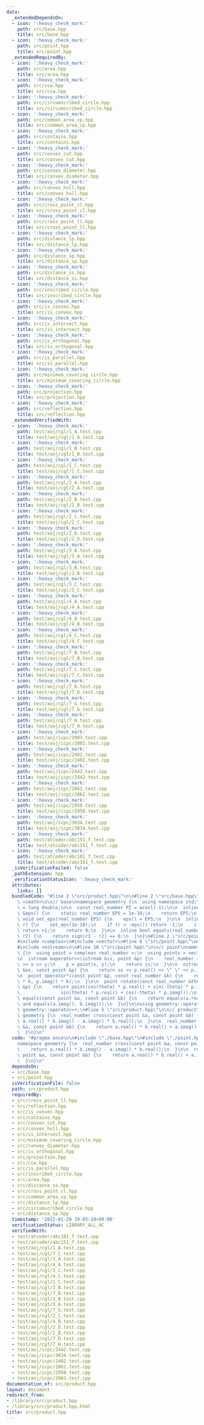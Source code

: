 ```yaml
---
data:
  _extendedDependsOn:
  - icon: ':heavy_check_mark:'
    path: src/base.hpp
    title: src/base.hpp
  - icon: ':heavy_check_mark:'
    path: src/point.hpp
    title: src/point.hpp
  _extendedRequiredBy:
  - icon: ':heavy_check_mark:'
    path: src/area.hpp
    title: src/area.hpp
  - icon: ':heavy_check_mark:'
    path: src/ccw.hpp
    title: src/ccw.hpp
  - icon: ':heavy_check_mark:'
    path: src/circumscribed_circle.hpp
    title: src/circumscribed_circle.hpp
  - icon: ':heavy_check_mark:'
    path: src/common_area_cp.hpp
    title: src/common_area_cp.hpp
  - icon: ':heavy_check_mark:'
    path: src/contains.hpp
    title: src/contains.hpp
  - icon: ':heavy_check_mark:'
    path: src/convex_cut.hpp
    title: src/convex_cut.hpp
  - icon: ':heavy_check_mark:'
    path: src/convex_diameter.hpp
    title: src/convex_diameter.hpp
  - icon: ':heavy_check_mark:'
    path: src/convex_hull.hpp
    title: src/convex_hull.hpp
  - icon: ':heavy_check_mark:'
    path: src/cross_point_cl.hpp
    title: src/cross_point_cl.hpp
  - icon: ':heavy_check_mark:'
    path: src/cross_point_ll.hpp
    title: src/cross_point_ll.hpp
  - icon: ':heavy_check_mark:'
    path: src/distance_lp.hpp
    title: src/distance_lp.hpp
  - icon: ':heavy_check_mark:'
    path: src/distance_sp.hpp
    title: src/distance_sp.hpp
  - icon: ':heavy_check_mark:'
    path: src/distance_ss.hpp
    title: src/distance_ss.hpp
  - icon: ':heavy_check_mark:'
    path: src/inscribed_circle.hpp
    title: src/inscribed_circle.hpp
  - icon: ':heavy_check_mark:'
    path: src/is_convex.hpp
    title: src/is_convex.hpp
  - icon: ':heavy_check_mark:'
    path: src/is_intersect.hpp
    title: src/is_intersect.hpp
  - icon: ':heavy_check_mark:'
    path: src/is_orthogonal.hpp
    title: src/is_orthogonal.hpp
  - icon: ':heavy_check_mark:'
    path: src/is_parallel.hpp
    title: src/is_parallel.hpp
  - icon: ':heavy_check_mark:'
    path: src/minimum_covering_circle.hpp
    title: src/minimum_covering_circle.hpp
  - icon: ':heavy_check_mark:'
    path: src/projection.hpp
    title: src/projection.hpp
  - icon: ':heavy_check_mark:'
    path: src/reflection.hpp
    title: src/reflection.hpp
  _extendedVerifiedWith:
  - icon: ':heavy_check_mark:'
    path: test/aoj/cgl/1_A.test.cpp
    title: test/aoj/cgl/1_A.test.cpp
  - icon: ':heavy_check_mark:'
    path: test/aoj/cgl/1_B.test.cpp
    title: test/aoj/cgl/1_B.test.cpp
  - icon: ':heavy_check_mark:'
    path: test/aoj/cgl/1_C.test.cpp
    title: test/aoj/cgl/1_C.test.cpp
  - icon: ':heavy_check_mark:'
    path: test/aoj/cgl/2_A.test.cpp
    title: test/aoj/cgl/2_A.test.cpp
  - icon: ':heavy_check_mark:'
    path: test/aoj/cgl/2_B.test.cpp
    title: test/aoj/cgl/2_B.test.cpp
  - icon: ':heavy_check_mark:'
    path: test/aoj/cgl/2_C.test.cpp
    title: test/aoj/cgl/2_C.test.cpp
  - icon: ':heavy_check_mark:'
    path: test/aoj/cgl/2_D.test.cpp
    title: test/aoj/cgl/2_D.test.cpp
  - icon: ':heavy_check_mark:'
    path: test/aoj/cgl/3_A.test.cpp
    title: test/aoj/cgl/3_A.test.cpp
  - icon: ':heavy_check_mark:'
    path: test/aoj/cgl/3_B.test.cpp
    title: test/aoj/cgl/3_B.test.cpp
  - icon: ':heavy_check_mark:'
    path: test/aoj/cgl/3_C.test.cpp
    title: test/aoj/cgl/3_C.test.cpp
  - icon: ':heavy_check_mark:'
    path: test/aoj/cgl/4_A.test.cpp
    title: test/aoj/cgl/4_A.test.cpp
  - icon: ':heavy_check_mark:'
    path: test/aoj/cgl/4_B.test.cpp
    title: test/aoj/cgl/4_B.test.cpp
  - icon: ':heavy_check_mark:'
    path: test/aoj/cgl/4_C.test.cpp
    title: test/aoj/cgl/4_C.test.cpp
  - icon: ':heavy_check_mark:'
    path: test/aoj/cgl/7_B.test.cpp
    title: test/aoj/cgl/7_B.test.cpp
  - icon: ':heavy_check_mark:'
    path: test/aoj/cgl/7_C.test.cpp
    title: test/aoj/cgl/7_C.test.cpp
  - icon: ':heavy_check_mark:'
    path: test/aoj/cgl/7_D.test.cpp
    title: test/aoj/cgl/7_D.test.cpp
  - icon: ':heavy_check_mark:'
    path: test/aoj/cgl/7_G.test.cpp
    title: test/aoj/cgl/7_G.test.cpp
  - icon: ':heavy_check_mark:'
    path: test/aoj/cgl/7_H.test.cpp
    title: test/aoj/cgl/7_H.test.cpp
  - icon: ':heavy_check_mark:'
    path: test/aoj/icpc/2003.test.cpp
    title: test/aoj/icpc/2003.test.cpp
  - icon: ':heavy_check_mark:'
    path: test/aoj/icpc/2402.test.cpp
    title: test/aoj/icpc/2402.test.cpp
  - icon: ':heavy_check_mark:'
    path: test/aoj/icpc/2442.test.cpp
    title: test/aoj/icpc/2442.test.cpp
  - icon: ':heavy_check_mark:'
    path: test/aoj/icpc/2862.test.cpp
    title: test/aoj/icpc/2862.test.cpp
  - icon: ':heavy_check_mark:'
    path: test/aoj/icpc/2950.test.cpp
    title: test/aoj/icpc/2950.test.cpp
  - icon: ':heavy_check_mark:'
    path: test/aoj/icpc/3034.test.cpp
    title: test/aoj/icpc/3034.test.cpp
  - icon: ':heavy_check_mark:'
    path: test/atcoder/abc151_f.test.cpp
    title: test/atcoder/abc151_f.test.cpp
  - icon: ':heavy_check_mark:'
    path: test/atcoder/abc181_f.test.cpp
    title: test/atcoder/abc181_f.test.cpp
  _isVerificationFailed: false
  _pathExtension: hpp
  _verificationStatusIcon: ':heavy_check_mark:'
  attributes:
    links: []
  bundledCode: "#line 2 \"src/product.hpp\"\n\n#line 2 \"src/base.hpp\"\n\n#include\
    \ <cmath>\n\n// base\nnamespace geometry {\n  using namespace std;\n  using real_number\
    \ = long double;\n\n  const real_number PI = acosl(-1);\n\n  inline static real_number\
    \ &eps() {\n    static real_number EPS = 1e-10;\n    return EPS;\n  }\n\n  static\
    \ void set_eps(real_number EPS) {\n    eps() = EPS;\n  }\n\n  inline int sign(real_number\
    \ r) {\n    set_eps(1e-10);\n    if (r < -eps()) return -1;\n    if (r > +eps())\
    \ return +1;\n    return 0;\n  }\n\n  inline bool equals(real_number r1, real_number\
    \ r2) {\n    return sign(r1 - r2) == 0;\n  }\n}\n#line 2 \"src/point.hpp\"\n\n\
    #include <complex>\n#include <vector>\n#line 6 \"src/point.hpp\"\n#include <istream>\n\
    #include <ostream>\n\n#line 10 \"src/point.hpp\"\n\n// point\nnamespace geometry\
    \ {\n  using point = complex< real_number >;\n  using points = vector< point >;\n\
    \n  istream &operator>>(istream &is, point &p) {\n    real_number x, y;\n    is\
    \ >> x >> y;\n    p = point(x, y);\n    return is;\n  }\n\n  ostream &operator<<(ostream\
    \ &os, const point &p) {\n    return os << p.real() << \" \" << p.imag();\n  }\n\
    \n  point operator*(const point &p, const real_number &k) {\n    return point(p.real()\
    \ * k, p.imag() * k);\n  }\n\n  point rotate(const real_number &theta, const point\
    \ &p) {\n    return point(cos(theta) * p.real() + sin(-theta) * p.imag(),\n  \
    \               sin(theta) * p.real() + cos(-theta) * p.imag());\n  }\n\n  bool\
    \ equals(const point &a, const point &b) {\n    return equals(a.real(), b.real())\
    \ and equals(a.imag(), b.imag());\n  }\n}\n\nusing geometry::operator>>;\nusing\
    \ geometry::operator<<;\n#line 5 \"src/product.hpp\"\n\n// product\nnamespace\
    \ geometry {\n  real_number cross(const point &a, const point &b) {\n    return\
    \ a.real() * b.imag() - a.imag() * b.real();\n  }\n\n  real_number dot(const point\
    \ &a, const point &b) {\n    return a.real() * b.real() + a.imag() * b.imag();\n\
    \  }\n}\n"
  code: "#pragma once\n\n#include \"./base.hpp\"\n#include \"./point.hpp\"\n\n// product\n\
    namespace geometry {\n  real_number cross(const point &a, const point &b) {\n\
    \    return a.real() * b.imag() - a.imag() * b.real();\n  }\n\n  real_number dot(const\
    \ point &a, const point &b) {\n    return a.real() * b.real() + a.imag() * b.imag();\n\
    \  }\n}\n"
  dependsOn:
  - src/base.hpp
  - src/point.hpp
  isVerificationFile: false
  path: src/product.hpp
  requiredBy:
  - src/cross_point_ll.hpp
  - src/reflection.hpp
  - src/is_convex.hpp
  - src/contains.hpp
  - src/convex_cut.hpp
  - src/convex_hull.hpp
  - src/is_intersect.hpp
  - src/minimum_covering_circle.hpp
  - src/convex_diameter.hpp
  - src/is_orthogonal.hpp
  - src/projection.hpp
  - src/ccw.hpp
  - src/is_parallel.hpp
  - src/inscribed_circle.hpp
  - src/area.hpp
  - src/distance_ss.hpp
  - src/cross_point_cl.hpp
  - src/common_area_cp.hpp
  - src/distance_lp.hpp
  - src/circumscribed_circle.hpp
  - src/distance_sp.hpp
  timestamp: '2022-01-29 19:05:28+09:00'
  verificationStatus: LIBRARY_ALL_AC
  verifiedWith:
  - test/atcoder/abc181_f.test.cpp
  - test/atcoder/abc151_f.test.cpp
  - test/aoj/cgl/1_A.test.cpp
  - test/aoj/cgl/7_C.test.cpp
  - test/aoj/cgl/2_A.test.cpp
  - test/aoj/cgl/4_A.test.cpp
  - test/aoj/cgl/3_C.test.cpp
  - test/aoj/cgl/4_C.test.cpp
  - test/aoj/cgl/1_C.test.cpp
  - test/aoj/cgl/3_B.test.cpp
  - test/aoj/cgl/7_B.test.cpp
  - test/aoj/cgl/1_B.test.cpp
  - test/aoj/cgl/3_A.test.cpp
  - test/aoj/cgl/7_G.test.cpp
  - test/aoj/cgl/2_C.test.cpp
  - test/aoj/cgl/4_B.test.cpp
  - test/aoj/cgl/2_D.test.cpp
  - test/aoj/cgl/2_B.test.cpp
  - test/aoj/cgl/7_D.test.cpp
  - test/aoj/cgl/7_H.test.cpp
  - test/aoj/icpc/2442.test.cpp
  - test/aoj/icpc/3034.test.cpp
  - test/aoj/icpc/2402.test.cpp
  - test/aoj/icpc/2862.test.cpp
  - test/aoj/icpc/2950.test.cpp
  - test/aoj/icpc/2003.test.cpp
documentation_of: src/product.hpp
layout: document
redirect_from:
- /library/src/product.hpp
- /library/src/product.hpp.html
title: src/product.hpp
---
```


